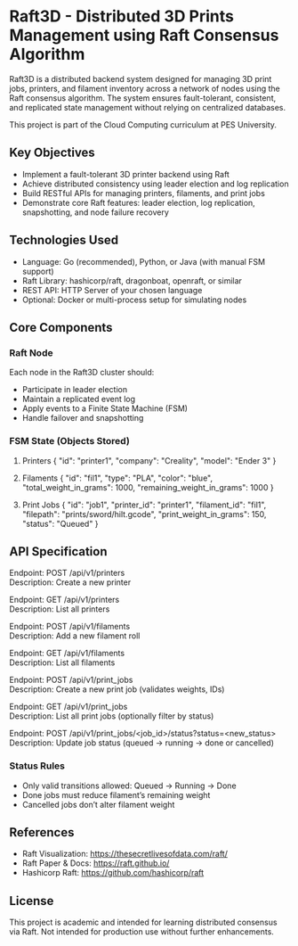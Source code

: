 # Raft3D - Distributed 3D Prints Management using Raft Consensus Algorithm

Raft3D is a distributed backend system designed for managing 3D print jobs, printers, and filament inventory across a network of nodes using the Raft consensus algorithm. The system ensures fault-tolerant, consistent, and replicated state management without relying on centralized databases.

This project is part of the Cloud Computing curriculum at PES University.

## Key Objectives

- Implement a fault-tolerant 3D printer backend using Raft
- Achieve distributed consistency using leader election and log replication
- Build RESTful APIs for managing printers, filaments, and print jobs
- Demonstrate core Raft features: leader election, log replication, snapshotting, and node failure recovery

## Technologies Used

- Language: Go (recommended), Python, or Java (with manual FSM support)
- Raft Library: hashicorp/raft, dragonboat, openraft, or similar
- REST API: HTTP Server of your chosen language
- Optional: Docker or multi-process setup for simulating nodes

## Core Components

### Raft Node

Each node in the Raft3D cluster should:
- Participate in leader election
- Maintain a replicated event log
- Apply events to a Finite State Machine (FSM)
- Handle failover and snapshotting

### FSM State (Objects Stored)

1. Printers
{
  "id": "printer1",
  "company": "Creality",
  "model": "Ender 3"
}

2. Filaments
{
  "id": "fil1",
  "type": "PLA",
  "color": "blue",
  "total_weight_in_grams": 1000,
  "remaining_weight_in_grams": 1000
}

3. Print Jobs
{
  "id": "job1",
  "printer_id": "printer1",
  "filament_id": "fil1",
  "filepath": "prints/sword/hilt.gcode",
  "print_weight_in_grams": 150,
  "status": "Queued"
}

## API Specification

Endpoint: POST /api/v1/printers  
Description: Create a new printer

Endpoint: GET /api/v1/printers  
Description: List all printers

Endpoint: POST /api/v1/filaments  
Description: Add a new filament roll

Endpoint: GET /api/v1/filaments  
Description: List all filaments

Endpoint: POST /api/v1/print_jobs  
Description: Create a new print job (validates weights, IDs)

Endpoint: GET /api/v1/print_jobs  
Description: List all print jobs (optionally filter by status)

Endpoint: POST /api/v1/print_jobs/<job_id>/status?status=<new_status>  
Description: Update job status (queued → running → done or cancelled)

### Status Rules

- Only valid transitions allowed: Queued → Running → Done
- Done jobs must reduce filament’s remaining weight
- Cancelled jobs don’t alter filament weight

## References

- Raft Visualization: https://thesecretlivesofdata.com/raft/
- Raft Paper & Docs: https://raft.github.io/
- Hashicorp Raft: https://github.com/hashicorp/raft

## License

This project is academic and intended for learning distributed consensus via Raft. Not intended for production use without further enhancements.
